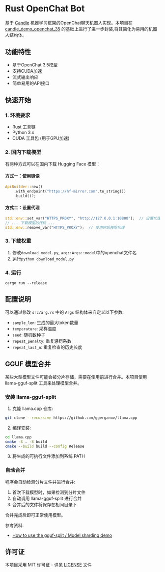 # Rust OpenChat Bot

基于 [Candle](https://github.com/huggingface/candle) 机器学习框架的OpenChat聊天机器人实现。本项目在 [candle_demo_openchat_35](https://github.com/rustai-solutions/candle_demo_openchat_35) 的基础上进行了进一步封装,将其简化为易用的机器人结构体。

## 功能特性

- 基于OpenChat 3.5模型
- 支持CUDA加速
- 流式输出响应
- 简单易用的API接口

## 快速开始

### 1. 环境要求

- Rust 工具链
- Python 3.x
- CUDA 工具包 (用于GPU加速)

### 2. 国内下载模型

有两种方式可以在国内下载 Hugging Face 模型：

#### 方式一：使用镜像
```rust
ApiBuilder::new()
    .with_endpoint("https://hf-mirror.com".to_string())
    .build()?;
```

#### 方式二：设置代理
```rust
std::env::set_var("HTTPS_PROXY", "http://127.0.0.1:10808");  // 设置代理
// ... 下载模型的代码 ...
std::env::remove_var("HTTPS_PROXY");  // 使用完后移除代理
```

### 3. 下载权重

1. 修改`download_model.py`, `arg::Args::model`中的openchat文件名
2. 运行`python download_model.py`

### 4. 运行

```
cargo run --release
```

## 配置说明

可以通过修改 `src/arg.rs` 中的 `Args` 结构体来自定义以下参数:

- `sample_len`: 生成的最大token数量
- `temperature`: 采样温度
- `seed`: 随机数种子
- `repeat_penalty`: 重复惩罚系数
- `repeat_last_n`: 重复检查的历史长度

## GGUF 模型合并

某些大型模型文件可能会被分片存储，需要在使用前进行合并。本项目使用 llama-gguf-split 工具来处理模型合并。

### 安装 llama-gguf-split

1. 克隆 llama.cpp 仓库:
```bash
git clone --recursive https://github.com/ggerganov/llama.cpp
```

2. 编译安装:
```bash
cd llama.cpp
cmake -S . -B build
cmake --build build --config Release
```

3. 将生成的可执行文件添加到系统 PATH

### 自动合并

程序会自动检测分片文件并进行合并:
1. 首次下载模型时，如果检测到分片文件
2. 自动调用 llama-gguf-split 进行合并
3. 合并后的文件将保存在相同目录下

合并完成后即可正常使用模型。

参考资料:
- [How to use the gguf-split / Model sharding demo](https://github.com/ggml-org/llama.cpp/discussions/6404)

## 许可证

本项目采用 MIT 许可证 - 详见 [LICENSE](LICENSE) 文件

